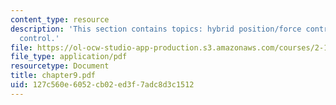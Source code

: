```yaml
---
content_type: resource
description: 'This section contains topics: hybrid position/force control and compliance
  control.'
file: https://ol-ocw-studio-app-production.s3.amazonaws.com/courses/2-12-introduction-to-robotics-fall-2005/127c560e6052cb02ed3f7adc8d3c1512_chapter9.pdf
file_type: application/pdf
resourcetype: Document
title: chapter9.pdf
uid: 127c560e-6052-cb02-ed3f-7adc8d3c1512
---
```

